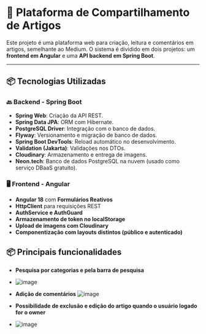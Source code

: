 # 📝 Plataforma de Compartilhamento de Artigos

Este projeto é uma plataforma web para criação, leitura e comentários em artigos, semelhante ao Medium. O sistema é dividido em dois projetos: um **frontend em Angular** e uma **API backend em Spring Boot**.

---

## 📦 Tecnologias Utilizadas

### 🔙 Backend - Spring Boot

- **Spring Web**: Criação da API REST.
- **Spring Data JPA**: ORM com Hibernate.
- **PostgreSQL Driver**: Integração com o banco de dados.
- **Flyway**: Versionamento e migração de banco de dados.
- **Spring Boot DevTools**: Reload automático no desenvolvimento.
- **Validation (Jakarta)**: Validações nos DTOs.
- **Cloudinary**: Armazenamento e entrega de imagens.
- **Neon.tech**: Banco de dados PostgreSQL na nuvem (usado como serviço DBaaS gratuito).

### 🖥️ Frontend - Angular

- **Angular 18** com **Formulários Reativos**
- **HttpClient** para requisições REST
- **AuthService e AuthGuard**
- **Armazenamento de token no localStorage**
- **Upload de imagens com Cloudinary**
- **Componentização com layouts distintos (público e autenticado)**

 
 ## 📦 Principais funcionalidades
- **Pesquisa por categorias e pela barra de pesquisa**
- ![image](https://github.com/user-attachments/assets/7085f9ba-8b62-48e2-bbf4-c1c2fde18681)

- **Adição de comentários**
![image](https://github.com/user-attachments/assets/f2031213-eba4-42df-8875-1303706277dd)

- **Possibilidade de exclusão e edição do artigo quando o usuário logado for o owner**
- ![image](https://github.com/user-attachments/assets/16a20ab6-9930-4a9c-b1c8-8877d51a4549)

